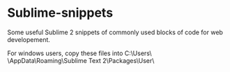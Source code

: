 # Sublime-snippets

Some useful Sublime 2 snippets of commonly used blocks of code for web developement.

For windows users, copy these files into C:\Users\ <machine-name> \AppData\Roaming\Sublime Text 2\Packages\User\
